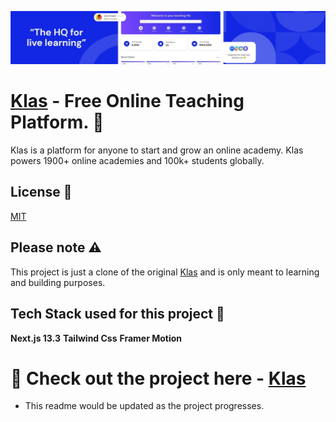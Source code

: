![header image](https://github.com/OgaDavid/klas/blob/main/screenshots/klas-bg.jpg?raw=true)

# [Klas](klas-clone.vercel.app) - Free Online Teaching Platform. 🚀

Klas is a platform for anyone to start and grow an online academy. Klas powers 1900+ online academies and 100k+ students globally.

## License 📄

[MIT](https://choosealicense.com/licenses/mit/)

## Please note ⚠

This project is just a clone of the original [Klas](tryklas.com) and is only meant to learning and building purposes.

## Tech Stack used for this project 🦾

**Next.js 13.3**
**Tailwind Css**
**Framer Motion**

# 🔗 Check out the project here - [Klas](klas-clone.vercel.app)

- This readme would be updated as the project progresses.

